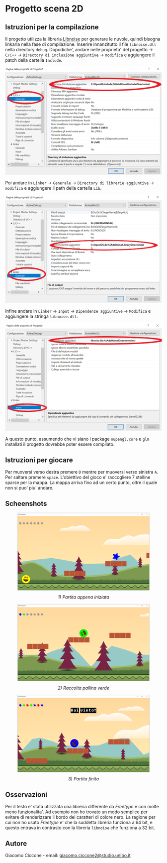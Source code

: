 # Progetto scena 2D

## Istruzioni per la compilazione

Il progetto utilizza la libreria [Libnoise](http://libnoise.sourceforge.net/tutorials/tutorial1.html) per generare le nuvole, quindi bisogna linkarla nella fase di compilazione. Inserire innanzitutto il file `libnoise.dll` nella directory `debug`. Dopodiche', andare nelle proprieta' del progetto -> `C/C++` -> `Directory di inclusione aggiuntive` -> `modifica` e aggiungere il patch della cartella `Include`.

<img src=".\Images\image-20211113114800504.png" alt="image-20211113114800504" style="zoom:50%;" />

 Poi andare in `Linker` -> `Generale` -> `Directory di librerie aggiuntive` -> `modifica` e aggiungere il path della cartella `Lib`.

<img src=".\Images\image-20211113114610481.png" alt="image-20211113114610481" style="zoom: 50%;" />

Infine andare in `Linker` -> `Input` -> `Dipendenze aggiuntive` -> `Modifica` e aggiungere la stringa `libnoise.dll`.

<img src=".\Images\image-20211113114841385.png" alt="image-20211113114841385" style="zoom:50%;" />

A questo punto, assumendo che vi siano i package `nupengl.core` e `glm` installati il progetto dovrebbe poter essere compilato.

## Istruzioni per giocare

Per muoversi verso destra premere `D` mentre per muoversi verso sinistra `A`. Per saltare premere `space`. L'obiettivo del gioco e' raccogliere 7 stelline sparse per la mappa. La mappa arriva fino ad un certo punto, oltre il quale non si puo' piu' andare.

## Scheenshots

<figure>
<img src=".\Images\image-20211113115059058.png" alt="image-20211113115059058" style="zoom:50%;" />
<caption><span style="display: flex; justify-content: center; margin-top:10px;"><i>1) Partita appena iniziata</i></span></caption>
</figure>

<figure>
<img src=".\Images\image-20211113115147088.png" alt="image-20211113115147088" style="zoom:50%;" />
<caption><span style="display: flex; justify-content: center; margin-top:10px;"><i>2) Raccolta pallina verde</i></span></caption>
</figure>
<figure>
<img src=".\Images\image-20211113115743535.png" alt="image-20211113115743535" style="zoom:50%;" />
<caption><span style="display: flex; justify-content: center; margin-top:10px;"><i>3) Partita finita</i></span></caption>
</figure>


## Osservazioni

Per il testo e' stata utilizzata una libreria differente da *Freetype* e con molte meno funzionalita'. Ad esempio non ho trovato un modo semplice per evitare di renderizzare il bordo dei caratteri di colore nero. La ragione per cui non ho usato *Freetype* e' che la suddetta libreria funziona a 64 bit, e questo entrava in contrasto con la libreria `libnoise` che funziona a 32 bit.

## Autore

Giacomo Ciccone - email: giacomo.ciccone2@studio.unibo.it

